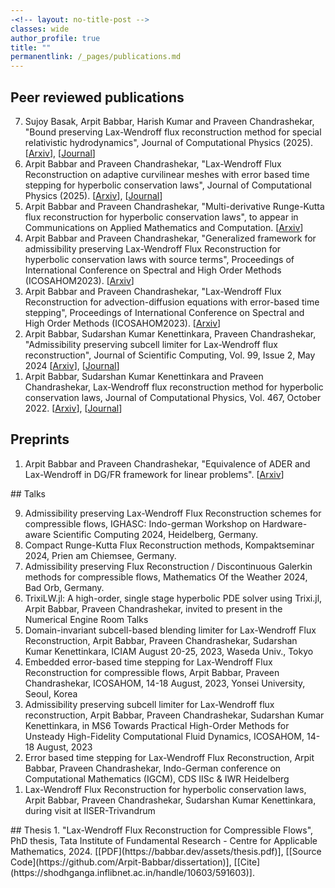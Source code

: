 ```yaml
---
-<!-- layout: no-title-post -->
classes: wide
author_profile: true
title: ""
permanentlink: /_pages/publications.md
---
```

## Peer reviewed publications
<ol reversed> 
<li> Sujoy Basak, Arpit Babbar, Harish Kumar and Praveen Chandrashekar, "Bound preserving Lax-Wendroff flux reconstruction method for special relativistic hydrodynamics", Journal of Computational Physics (2025). [<a href = "https://arxiv.org/abs/2409.15805">Arxiv</a>], [<a href = "https://doi.org/10.1016/j.jcp.2025.113815">Journal</a>] </li> 
<li> Arpit Babbar and Praveen Chandrashekar, "Lax-Wendroff Flux Reconstruction on adaptive curvilinear meshes with error based time stepping for hyperbolic conservation laws", Journal of Computational Physics (2025). [<a href = "https://arxiv.org/abs/2402.11926">Arxiv</a>], [<a href = "https://doi.org/10.1016/j.jcp.2024.113622">Journal</a>]</li>
<li> Arpit Babbar and Praveen Chandrashekar, "Multi-derivative Runge-Kutta flux reconstruction for hyperbolic conservation laws", to appear in Communications on Applied Mathematics and Computation. [<a href = "https://arxiv.org/abs/2403.02141">Arxiv</a>]</li> 
<li> Arpit Babbar and Praveen Chandrashekar, "Generalized framework for admissibility preserving Lax-Wendroff Flux Reconstruction for hyperbolic conservation laws with source terms", Proceedings of International Conference on Spectral and High Order Methods (ICOSAHOM2023). [<a href = "https://arxiv.org/abs/2402.01442">Arxiv</a>]</li> 
<li> Arpit Babbar and Praveen Chandrashekar, "Lax-Wendroff Flux Reconstruction for advection-diffusion equations with error-based time stepping", Proceedings of International Conference on Spectral and High Order Methods (ICOSAHOM2023). [<a href = "https://arxiv.org/abs/2402.12669">Arxiv</a>]</li>
<li> Arpit Babbar, Sudarshan Kumar Kenettinkara, Praveen Chandrashekar, "Admissibility preserving subcell limiter for Lax-Wendroff flux reconstruction", Journal of Scientific Computing, Vol. 99, Issue 2, May 2024 [<a href = "https://arxiv.org/abs/2305.10781">Arxiv</a>], [<a href = "https://doi.org/10.1007/s10915-024-02482-9">Journal</a>]</li>
<li> Arpit Babbar, Sudarshan Kumar Kenettinkara and Praveen Chandrashekar, Lax-Wendroff flux reconstruction method for hyperbolic conservation laws, Journal of Computational Physics, Vol. 467, October 2022. [<a href = "https://arxiv.org/abs/2207.02954">Arxiv</a>], [<a href = "https://doi.org/10.1016/j.jcp.2022.111423">Journal</a>]</li>
</ol>

## Preprints

<ol reversed> 
<li> Arpit Babbar and Praveen Chandrashekar, "Equivalence of ADER and Lax-Wendroff in DG/FR framework for linear problems". [<a href = "https://arxiv.org/abs/2402.18937">Arxiv</a>]</li> 
</ol>
## Talks
<ol reversed>
<li> Admissibility preserving Lax-Wendroff Flux Reconstruction schemes for compressible flows, IGHASC: Indo-german Workshop on Hardware-aware Scientific Computing 2024, Heidelberg, Germany.</li>
<li> Compact Runge-Kutta Flux Reconstruction methods, Kompaktseminar 2024, Prien am Chiemsee, Germany.</li>
<li> Admissibility preserving Flux Reconstruction / Discontinuous Galerkin methods for compressible flows, Mathematics Of the Weather 2024, Bad Orb, Germany.</li>
<li> TrixiLW.jl: A high-order, single stage hyperbolic PDE solver using Trixi.jl, Arpit Babbar, Praveen Chandrashekar, invited to present in the Numerical Engine Room Talks </li>
<li> Domain-invariant subcell-based blending limiter for Lax-Wendroff Flux Reconstruction, Arpit Babbar, Praveen Chandrashekar, Sudarshan Kumar Kenettinkara, ICIAM August 20-25, 2023, Waseda Univ., Tokyo </li> 
<li> Embedded error-based time stepping for Lax-Wendroff Flux Reconstruction for compressible flows, Arpit Babbar, Praveen Chandrashekar, ICOSAHOM, 14-18 August, 2023, Yonsei University, Seoul, Korea </li> 
<li> Admissibility preserving subcell limiter for Lax-Wendroff flux reconstruction, Arpit Babbar, Praveen Chandrashekar, Sudarshan Kumar Kenettinkara, in MS6 Towards Practical High-Order Methods for Unsteady High-Fidelity Computational Fluid Dynamics,  ICOSAHOM, 14-18 August, 2023 </li>
<li> Error based time stepping for Lax-Wendroff Flux Reconstruction, Arpit Babbar, Praveen Chandrashekar, Indo-German conference on Computational Mathematics (IGCM), CDS IISc & IWR Heidelberg</li>
<li> Lax-Wendroff Flux Reconstruction for hyperbolic conservation laws, Arpit Babbar, Praveen Chandrashekar, Sudarshan Kumar Kenettinkara, during visit at IISER-Trivandrum</li>
</ol>
## Thesis
1. "Lax-Wendroff Flux Reconstruction for Compressible Flows", PhD thesis, Tata Institute of Fundamental Research - Centre for Applicable Mathematics, 2024. [[PDF](https://babbar.dev/assets/thesis.pdf)], [[Source Code](https://github.com/Arpit-Babbar/dissertation)], [[Cite](https://shodhganga.inflibnet.ac.in/handle/10603/591603)].
